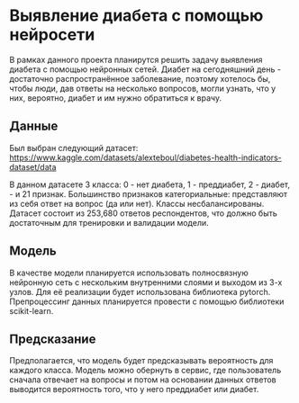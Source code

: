 # Выявление диабета с помощью нейросети

В рамках данного проекта планирутся решить задачу выявления диабета с помощью
нейронных сетей. Диабет на сегодняшний день - достаточно распространённое
заболевание, поэтому хотелось бы, чтобы люди, дав ответы на несколько вопросов,
могли узнать, что у них, вероятно, диабет и им нужно обратиться к врачу.

## Данные

Был выбран следующий датасет:
https://www.kaggle.com/datasets/alexteboul/diabetes-health-indicators-dataset/data

В данном датасете 3 класса: 0 - нет диабета, 1 - преддиабет, 2 - диабет, - и 21
признак. Большинство признаков категориальные: представляют из себя ответ на
вопрос (да или нет). Классы несбалансированы. Датасет состоит из 253,680 ответов
респондентов, что должно быть достаточным для тренировки и валидации модели.

## Модель

В качестве модели планируется использовать полносвязную нейронную сеть с
нескольким внутренними слоями и выходом из 3-х узлов. Для её реализации будет
использована библиотека pytorch. Препроцессинг данных планируется провести с
помощью библиотеки scikit-learn.

## Предсказание

Предполагается, что модель будет предсказывать вероятность для каждого класса.
Модель можно обернуть в сервис, где пользователь сначала отвечает на вопросы и
потом на основании данных ответов выводится вероятность того, что у него
преддиабет или диабет.
